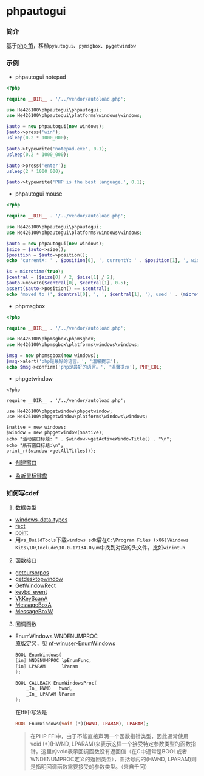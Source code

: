 # phpautogui

### 简介
基于[php ffi](https://www.php.net/manual/zh/book.ffi.php)，移植`pyautogui`、`pymsgbox`、`pygetwindow`

### 示例
- phpautogui notepad
```php
<?php

require __DIR__ . '/../vendor/autoload.php';

use He426100\phpautogui\phpautogui;
use He426100\phpautogui\platforms\windows\windows;

$auto = new phpautogui(new windows);
$auto->press('win');
usleep(0.2 * 1000_000);

$auto->typewrite('notepad.exe', 0.1);
usleep(0.2 * 1000_000);

$auto->press('enter');
usleep(2 * 1000_000);

$auto->typewrite('PHP is the best language.', 0.1);
```

- phpautogui mouse
```php
<?php

require __DIR__ . '/../vendor/autoload.php';

use He426100\phpautogui\phpautogui;
use He426100\phpautogui\platforms\windows\windows;

$auto = new phpautogui(new windows);
$size = $auto->size();
$position = $auto->position();
echo 'currentX: ' . $position[0], ', currentY: ' . $position[1], ', width: ' . $size[0], ', height: ' . $size[1], PHP_EOL;

$s = microtime(true);
$central = [$size[0] / 2, $size[1] / 2];
$auto->moveTo($central[0], $central[1], 0.5);
assert($auto->position() == $central);
echo 'moved to (', $central[0], ', ', $central[1], '), used ' . (microtime(true) - $s) . ' s', PHP_EOL;
```

- phpmsgbox
```php
<?php

require __DIR__ . '/../vendor/autoload.php';

use He426100\phpmsgbox\phpmsgbox;
use He426100\phpmsgbox\platforms\windows\windows;

$msg = new phpmsgbox(new windows);
$msg->alert('php是最好的语言。', '温馨提示');
echo $msg->confirm('php是最好的语言。', '温馨提示'), PHP_EOL;
```

- phpgetwindow
```
<?php

require __DIR__ . '/../vendor/autoload.php';

use He426100\phpgetwindow\phpgetwindow;
use He426100\phpgetwindow\platforms\windows\windows;

$native = new windows;
$window = new phpgetwindow($native);
echo "活动窗口标题: " . $window->getActiveWindowTitle() . "\n";
echo "所有窗口标题:\n";
print_r($window->getAllTitles());
```

- [创建窗口](https://github.com/he426100/php-windows/blob/main/examples/phpwindow/index.php)

- [监听鼠标键盘](https://github.com/he426100/php-windows/blob/main/examples/phpnput/listener.php)

### 如何写cdef
1. 数据类型  
- [windows-data-types](https://learn.microsoft.com/en-us/windows/win32/winprog/windows-data-types)  
- [rect](https://learn.microsoft.com/en-us/windows/win32/api/windef/ns-windef-rect)  
- [point](https://learn.microsoft.com/en-us/windows/win32/api/windef/ns-windef-point)  
- 用`vs_BuildTools`下载`windows sdk`后在`C:\Program Files (x86)\Windows Kits\10\Include\10.0.17134.0\um`中找到对应的头文件，比如`winint.h`  

2. 函数接口  
- [getcursorpos](https://learn.microsoft.com/en-us/windows/win32/api/winuser/nf-winuser-getcursorpos)  
- [getdesktopwindow](https://learn.microsoft.com/en-us/windows/win32/api/winuser/nf-winuser-getdesktopwindow)  
- [GetWindowRect](https://learn.microsoft.com/en-us/windows/win32/api/winuser/nf-winuser-getwindowrect)  
- [keybd_event](https://learn.microsoft.com/en-us/windows/win32/api/winuser/nf-winuser-keybd_event)  
- [VkKeyScanA](https://learn.microsoft.com/en-us/windows/win32/api/winuser/nf-winuser-VkKeyScanA)  
- [MessageBoxA](https://learn.microsoft.com/en-us/windows/win32/api/winuser/nf-winuser-MessageBoxA)  
- [MessageBoxW](https://learn.microsoft.com/en-us/windows/win32/api/winuser/nf-winuser-MessageBoxW)  

3. 回调函数
- EnumWindows.WNDENUMPROC  
    原版定义，见 [nf-winuser-EnumWindows](https://learn.microsoft.com/en-us/windows/win32/api/winuser/nf-winuser-EnumWindows)  
    ```c++
    BOOL EnumWindows(
    [in] WNDENUMPROC lpEnumFunc,
    [in] LPARAM      lParam
    );

    BOOL CALLBACK EnumWindowsProc(
        _In_ HWND   hwnd,
        _In_ LPARAM lParam
    );
    ```
    在ffi中写法是  
    ```php
    BOOL EnumWindows(void (*)(HWND, LPARAM), LPARAM);
    ```
    > 在PHP FFI中，由于不能直接声明一个函数指针类型，因此通常使用void (*)(HWND, LPARAM)来表示这样一个接受特定参数类型的函数指针。这里的void表示回调函数没有返回值（在C中通常是BOOL或者WNDENUMPROC定义的返回类型），圆括号内的(HWND, LPARAM)则是指明回调函数需要接受的参数类型。（来自千问）
